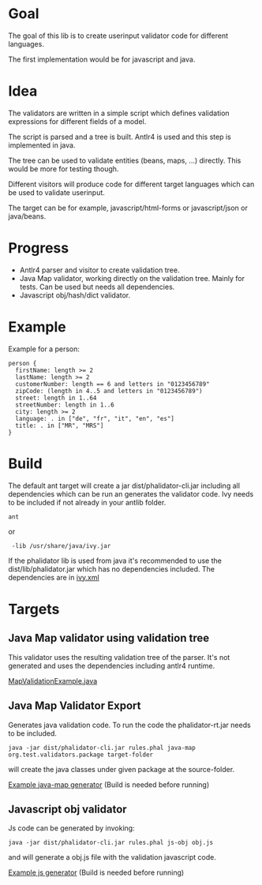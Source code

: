 Goal
====

The goal of this lib is to create userinput validator code for different languages.

The first implementation would be for javascript and java.

Idea
====

The validators are written in a simple script which defines validation expressions for different fields of a model.

The script is parsed and a tree is built. Antlr4 is used and this step is implemented in java.

The tree can be used to validate entities (beans, maps, ...) directly. This would be more for testing though.

Different visitors will produce code for different target languages which can be used to validate userinput.

The target can be for example, javascript/html-forms or javascript/json or java/beans.

Progress
========

  - Antlr4 parser and visitor to create validation tree.
  - Java Map validator, working directly on the validation tree. Mainly for tests. Can be used but needs all dependencies.
  - Javascript obj/hash/dict validator.

Example
=======

Example for a person:

    person {
      firstName: length >= 2
      lastName: length >= 2
      customerNumber: length == 6 and letters in "0123456789"
      zipCode: (length in 4..5 and letters in "0123456789")
      street: length in 1..64
      streetNumber: length in 1..6
      city: length >= 2
      language: . in ["de", "fr", "it", "en", "es"]
      title: . in ["MR", "MRS"]
    }
    
Build
=====

The default ant target will create a jar dist/phalidator-cli.jar including all dependencies which can be run an generates the validator code. Ivy needs to be included
if not already in your antlib folder.

    ant

or

     -lib /usr/share/java/ivy.jar

If the phalidator lib is used from java it's recommended to use the dist/lib/phalidator.jar which has no dependencies included.
The dependencies are in [ivy.xml](ivy.xml)

Targets
=======

Java Map validator using validation tree
----------------------------------------

This validator uses the resulting validation tree of the parser. It's not generated and uses the dependencies including antlr4 runtime.

[MapValidationExample.java](examples/java/src/ch/kerbtier/phalidator/examples/map/MapValidationExample.java)

Java Map Validator Export
-------------------------

Generates java validation code. To run the code the phalidator-rt.jar needs to be included.

    java -jar dist/phalidator-cli.jar rules.phal java-map org.test.validators.package target-folder
    
will create the java classes under given package at the source-folder.

[Example java-map generator](examples/java-map-export/) (Build is needed before running)

Javascript obj validator
------------------------

Js code can be generated by invoking:

    java -jar dist/phalidator-cli.jar rules.phal js-obj obj.js
    
and will generate a obj.js file with the validation javascript code.

[Example js generator](examples/javascript/) (Build is needed before running)

    

